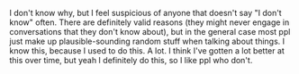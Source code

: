 I don't know why, but I feel suspicious of anyone that doesn't say "I don't know" often. There are definitely valid reasons (they might never engage in conversations that they don't know about), but in the general case most ppl just make up plausible-sounding random stuff when talking about things. I know this, because I used to do this. A lot. I think I've gotten a lot better at this over time, but yeah I definitely do this, so I like ppl who don't.
